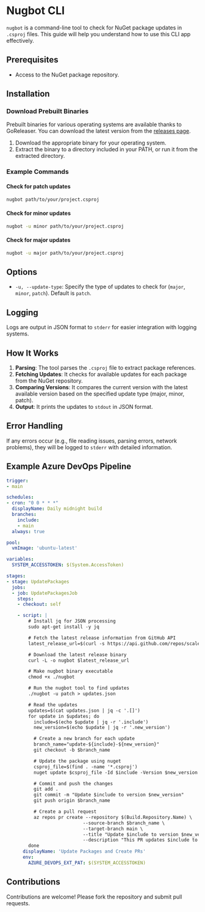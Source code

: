 # Nugbot CLI

`nugbot` is a command-line tool to check for NuGet package updates in `.csproj` files. This guide will help you understand how to use this CLI app effectively.

## Prerequisites

- Access to the NuGet package repository.

## Installation

### Download Prebuilt Binaries

Prebuilt binaries for various operating systems are available thanks to GoReleaser. You can download the latest version from the [releases page](https://github.com/scale-run/nugbot/releases).

1. Download the appropriate binary for your operating system.
2. Extract the binary to a directory included in your PATH, or run it from the extracted directory.

### Example Commands

#### Check for patch updates

```sh
nugbot path/to/your/project.csproj
```

#### Check for minor updates

```sh
nugbot -u minor path/to/your/project.csproj
```

#### Check for major updates

```sh
nugbot -u major path/to/your/project.csproj
```

## Options

- `-u, --update-type`: Specify the type of updates to check for (`major`, `minor`, `patch`). Default is `patch`.

## Logging

Logs are output in JSON format to `stderr` for easier integration with logging systems.

## How It Works

1. **Parsing**: The tool parses the `.csproj` file to extract package references.
2. **Fetching Updates**: It checks for available updates for each package from the NuGet repository.
3. **Comparing Versions**: It compares the current version with the latest available version based on the specified update type (major, minor, patch).
5. **Output**: It prints the updates to `stdout` in JSON format.

## Error Handling

If any errors occur (e.g., file reading issues, parsing errors, network problems), they will be logged to `stderr` with detailed information.

## Example Azure DevOps Pipeline

```yaml
trigger:
- main

schedules:
- cron: "0 0 * * *"
  displayName: Daily midnight build
  branches:
    include:
    - main
  always: true

pool:
  vmImage: 'ubuntu-latest'

variables:
  SYSTEM_ACCESSTOKEN: $(System.AccessToken)

stages:
- stage: UpdatePackages
  jobs:
  - job: UpdatePackagesJob
    steps:
    - checkout: self

    - script: |
        # Install jq for JSON processing
        sudo apt-get install -y jq

        # Fetch the latest release information from GitHub API
        latest_release_url=$(curl -s https://api.github.com/repos/scale-run/nugbot/releases/latest | jq -r '.assets[] | select(.name | contains("nugbot-linux-amd64")) | .browser_download_url')

        # Download the latest release binary
        curl -L -o nugbot $latest_release_url

        # Make nugbot binary executable
        chmod +x ./nugbot

        # Run the nugbot tool to find updates
        ./nugbot -u patch > updates.json

        # Read the updates
        updates=$(cat updates.json | jq -c '.[]')
        for update in $updates; do
          include=$(echo $update | jq -r '.include')
          new_version=$(echo $update | jq -r '.new_version')

          # Create a new branch for each update
          branch_name="update-${include}-${new_version}"
          git checkout -b $branch_name

          # Update the package using nuget
          csproj_file=$(find . -name '*.csproj')
          nuget update $csproj_file -Id $include -Version $new_version

          # Commit and push the changes
          git add .
          git commit -m "Update $include to version $new_version"
          git push origin $branch_name

          # Create a pull request
          az repos pr create --repository $(Build.Repository.Name) \
                            --source-branch $branch_name \
                            --target-branch main \
                            --title "Update $include to version $new_version" \
                            --description "This PR updates $include to version $new_version."
        done
      displayName: 'Update Packages and Create PRs'
      env:
        AZURE_DEVOPS_EXT_PAT: $(SYSTEM_ACCESSTOKEN)
```

## Contributions

Contributions are welcome! Please fork the repository and submit pull requests.
